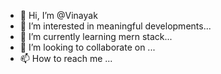 - 👋 Hi, I’m @Vinayak
- 👀 I’m interested in meaningful developments...
- 🌱 I’m currently learning mern stack...
- 💞️ I’m looking to collaborate on ...
- 📫 How to reach me ...

<!---
Vinayak@mission is a ✨ special ✨ repository because its `README.md` (this file) appears on your GitHub profile.
You can click the Preview link to take a look at your changes.
--->
